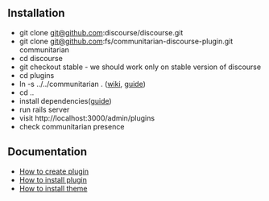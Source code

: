 ## Installation
- git clone git@github.com:discourse/discourse.git
- git clone git@github.com:fs/communitarian-discourse-plugin.git communitarian
- cd discourse
- git checkout stable - we should work only on stable version of discourse
- cd plugins
- ln -s ../../communitarian . ([wiki](https://en.wikipedia.org/wiki/Symbolic_link), [guide](https://meta.discourse.org/t/beginners-guide-to-creating-discourse-plugins-part-4-git-setup/31272))
- cd ..
- install dependencies([guide](https://github.com/discourse/discourse#development))
- run rails server
- visit http://localhost:3000/admin/plugins
- check communitarian presence

## Documentation
- [How to create plugin](https://meta.discourse.org/t/beginners-guide-to-creating-discourse-plugins-part-1/30515)
- [How to install plugin](https://meta.discourse.org/t/install-plugins-in-discourse/19157)
- [How to install theme](https://meta.discourse.org/t/how-do-i-install-a-theme-or-theme-component/63682)
